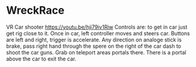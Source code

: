 # WreckRace
VR Car shooter
https://youtu.be/hji79iv1Riw
Controls are: to get in car just get rig close to it. Once in car, left controller moves and steers car. Buttons are left and right, trigger is accelerate. Any direction on analoge stick is brake, pass right hand through the spere on the right of the car dash to shoot the car guns. Grab on teleport areas portals there. There is a portal above the car to exit the car. 

